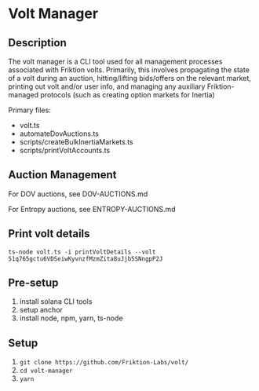 # Volt Manager

## Description

The volt manager is a CLI tool used for all management processes associated with Friktion volts. Primarily, this involves propagating the state of a volt during an auction, hitting/lifting bids/offers on the relevant market, printing out volt and/or user info, and managing any auxiliary Friktion-managed protocols (such as creating option markets for Inertia)

Primary files:

- volt.ts
- automateDovAuctions.ts
- scripts/createBulkInertiaMarkets.ts
- scripts/printVoltAccounts.ts

## Auction Management

For DOV auctions, see DOV-AUCTIONS.md

For Entropy auctions, see ENTROPY-AUCTIONS.md

## Print volt details

```
ts-node volt.ts -i printVoltDetails --volt 51q765gctu6VDSeiwKyvnzfMzmZita8uJjb5SNngpP2J
```

## Pre-setup

1. install solana CLI tools
2. setup anchor
3. install node, npm, yarn, ts-node

## Setup

1. `git clone https://github.com/Friktion-Labs/volt/`
2. `cd volt-manager`
3. `yarn`
